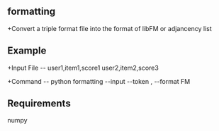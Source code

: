 formatting
----
+Convert a triple format file into the format of libFM or adjancency list

Example
----
+Input File 
  -- user1,item1,score1
     user2,item2,score3

+Command
  -- python formatting --input <filename> --token , --format FM 
  
Requirements
----
numpy
